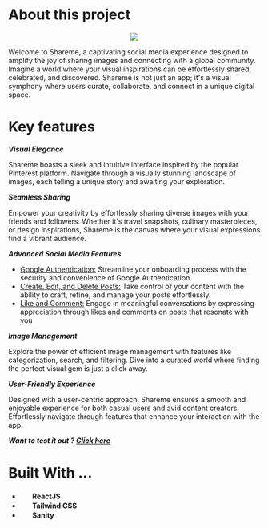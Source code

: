 # About this project
<p align="center">
   <img src="https://github.com/Seif-Denguezli/shareme-social/assets/86165032/619b0030-5259-4c14-aa52-8e179af2d020" />
</p>

Welcome to Shareme, a captivating social media experience designed to amplify the joy of sharing images and connecting with a global community. Imagine a world where your visual inspirations can be effortlessly shared, celebrated, and discovered. Shareme is not just an app; it's a visual symphony where users curate, collaborate, and connect in a unique digital space.

# Key features
*__Visual Elegance__*

Shareme boasts a sleek and intuitive interface inspired by the popular Pinterest platform. Navigate through a visually stunning landscape of images, each telling a unique story and awaiting your exploration.

*__Seamless Sharing__*

Empower your creativity by effortlessly sharing diverse images with your friends and followers. Whether it's travel snapshots, culinary masterpieces, or design inspirations, Shareme is the canvas where your visual expressions find a vibrant audience.

*__Advanced Social Media Features__*
* <ins>Google Authentication:</ins> Streamline your onboarding process with the security and convenience of Google Authentication.
* <ins>Create, Edit, and Delete Posts:</ins> Take control of your content with the ability to craft, refine, and manage your posts effortlessly.
* <ins>Like and Comment:</ins> Engage in meaningful conversations by expressing appreciation through likes and comments on posts that resonate with you

*__Image Management__*

Explore the power of efficient image management with features like categorization, search, and filtering. Dive into a curated world where finding the perfect visual gem is just a click away.

*__User-Friendly Experience__*

Designed with a user-centric approach, Shareme ensures a smooth and enjoyable experience for both casual users and avid content creators. Effortlessly navigate through features that enhance your interaction with the app.


*__Want to test it out ? <a href="https://sd-shareme.netlify.app/"><b>Click here</b></a>__*

# Built With ...
* <img src="https://user-images.githubusercontent.com/73201973/194350759-c7f3f12a-71cf-475e-8b6a-7087a64aef6c.png" width="16" height="16" />&nbsp; <b>ReactJS</b>
* <img src="https://user-images.githubusercontent.com/73201973/194351241-892eb2a0-bcf9-470f-98d1-8251680b5130.png" width="16" height="16" />&nbsp; <b>Tailwind CSS</b>
* <img src="https://github.com/Seif-Denguezli/shareme-social/assets/86165032/28f99690-5f14-4bac-9802-bce011ee58ef" width="16" height="16" />&nbsp; <b>Sanity</b>


